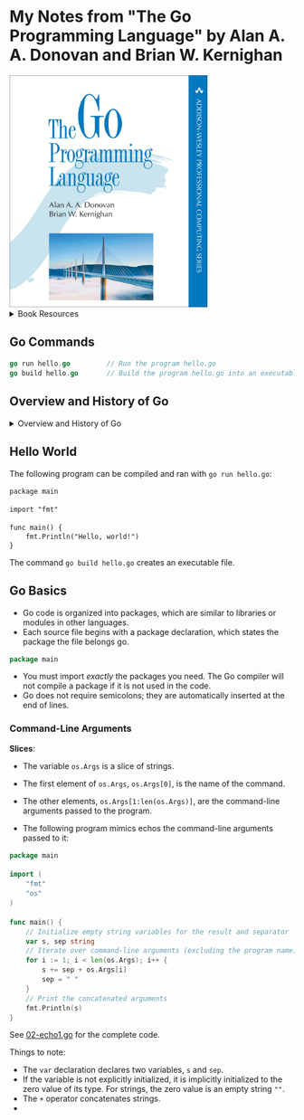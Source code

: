 # My Notes from "The Go Programming Language" by Alan A. A. Donovan and Brian W. Kernighan

<img src='images/20250419135706.png' width='350'/>

<details>
<summary>Book Resources</summary>

- [Official Book Website](https://www.gopl.io/)
- [Source Code Examples](https://github.com/adonovan/gopl.io)

</details>

## Go Commands 

```Go
go run hello.go         // Run the program hello.go
go build hello.go       // Build the program hello.go into an executable file

```


## Overview and History of Go

<details>
<summary>Overview and History of Go</summary>

- **Conception**: Go was conceived in 2007 by Robert Griesemer, Rob Pike, and Ken Thompson at Google and was publicly announced in 2009.

- **Influencers of Go**:
  
  <img src='images/20250419140256.png' width='400'/>

  - **C**: Syntax, control structures, basic data types, call-by-value parameter passing, pointers, and emphasis on compiling to machine code.
  - **Modula-2**: Inspired the package concept.
  - **Oberon**: Eliminated the distinction between module interface files and module implementation files.
  - **Oberon-2**: Influenced syntax for packages and declarations, particularly method declarations.
  - **CSP (Communicating Sequential Processes)**: Influenced goroutines and channels.
  - **Squeak**: Provided handling for mouse and keyboard events, with statically created channels.
  - **Newsqueak**: A purely functional language with garbage collection, aimed at managing keyboard, mouse, and window events.
  - **Alef**: Attempted to make Newsqueak a viable system programming language, but its lack of garbage collection made concurrency too painful.

### The Go Project

- **Motivation**: The Go project was born out of frustration with several software systems at Google that were suffering from an explosion of complexity.
- **Components**:
  - The language itself.
  - Its tools and standard libraries.
  - A cultural agenda of radical simplicity.
- **Features**:
  - Garbage collection.
  - A package system.
  - First-class functions.
  - Lexical scope.
  - A system call interface.
  - Immutable strings.
- **Minimalism**:
  - Go has comparatively few features and is unlikely to add more.
  - **Notable omissions**:
    - No implicit numeric conversions.
    - No constructors or destructors.
    - No operator overloading.
    - No default parameter values.
    - No inheritance.
    - No generics.
    - No exceptions.
    - No macros.
    - No function annotations.
    - No thread-local storage.

</details>

## Hello World

The following program can be compiled and ran with `go run hello.go`:

```
package main

import "fmt"

func main() {
	fmt.Println("Hello, world!")
}
```

The command `go build hello.go` creates an executable file.

## Go Basics

- Go code is organized into packages, which are similar to libraries or modules in other languages.
- Each source file begins with a package declaration, which states the package the file belongs go.

```Go
package main
```

- You must import *exactly* the packages you need. The Go compiler will not compile a package if it is not used in the code.
- Go does not require semicolons; they are automatically inserted at the end of lines.

### Command-Line Arguments

**Slices**:
- The variable `os.Args` is a slice of strings.
- The first element of `os.Args`, `os.Args[0]`, is the name of the command.
- The other elements, `os.Args[1:len(os.Args)]`, are the command-line arguments passed to the program.

- The following program mimics echos the command-line arguments passed to it:

```Go
package main

import (
	"fmt"
	"os"
)

func main() {
	// Initialize empty string variables for the result and separator
	var s, sep string
	// Iterate over command-line arguments (excluding the program name)
	for i := 1; i < len(os.Args); i++ {
		s += sep + os.Args[i]
		sep = " "
	}
	// Print the concatenated arguments
	fmt.Println(s)
}
```

See [02-echo1.go](./ch01/02-echo1.go) for the complete code.

Things to note:
- The `var` declaration declares two variables, `s` and `sep`. 
- If the variable is not explicitly initialized, it is implicitly initialized to the zero value of its type. For strings, the zero value is an empty string `""`.
- The `+` operator concatenates strings.
- 
